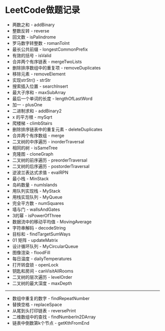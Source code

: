 # LeetCode做题记录

- 两数之和 - addBinary
- 整数反转 - reverse
- 回文数 - isPalindrome
- 罗马数字转整数 - romanToInt
- 最长公共前缀 - longestCommonPrefix
- 有效的括号 - isValid
- 合并两个有序链表 - mergeTwoLists
- 删除排序数组中的重复项 - removeDuplicates
- 移除元素 - removeElement
- 实现strStr() - strStr
- 搜索插入位置 - searchInsert
- 最大子序和 - maxSubArray
- 最后一个单词的长度 - lengthOfLastWord
- 加一 - plusOne
- 二进制求和 - addBinary2
- x 的平方根 - mySqrt
- 爬楼梯 - climbStairs
- 删除排序链表中的重复元素 - deleteDuplicates
- 合并两个有序数组 - merge
- 二叉树的中序遍历 - inorderTraversal
- 相同的树 - isSameTree
- 克隆图 - cloneGraph
- 二叉树的前序遍历 - preorderTraversal
- 二叉树的后序遍历 - postorderTraversal
- 逆波兰表达式求值 - evalRPN
- 最小栈 - MinStack
- 岛屿数量 - numIslands
- 用队列实现栈 - MyStack
- 用栈实现队列 - MyQueue
- 完全平方数 - numSquares
- 墙与门 - wallsAndGates
- 3的幂 - isPowerOfThree
- 数据流中的移动平均值 - MovingAverage
- 字符串解码 - decodeString
- 目标和 - findTargetSumWays
- 01 矩阵 - updateMatrix
- 设计循环队列 - MyCircularQueue
- 图像渲染 - floodFill
- 每日温度 - dailyTemperatures
- 打开转盘锁 - openLock
- 钥匙和房间 - canVisitAllRooms
- 二叉树的层次遍历 - levelOrder
- 二叉树的最大深度 - maxDepth

----------------------------------
- 数组中重复的数字 - findRepeatNumber
- 替换空格 - replaceSpace
- 从尾到头打印链表 - reversePrint
- 二维数组中的查找 - findNumberIn2DArray
- 链表中倒数第k个节点 - getKthFromEnd